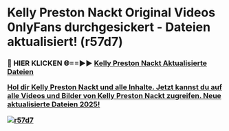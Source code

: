 # Kelly Preston Nackt Original Videos 0nlyFans durchgesickert - Dateien aktualisiert! (r57d7)

<h3>🔴 HIER KLICKEN 🌐==►► <a href="https://tinyurl.com/h6vf6nb8" rel="nofollow">Kelly Preston Nackt Aktualisierte Dateien

Hol dir Kelly Preston Nackt und alle Inhalte. Jetzt kannst du auf alle Videos und Bilder von Kelly Preston Nackt zugreifen. Neue aktualisierte Dateien 2025!

[![r57d7](https://i.imgur.com/sD4kR3V.gif)](https://tinyurl.com/h6vf6nb8)
